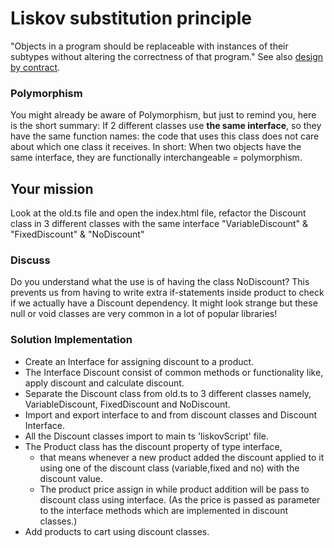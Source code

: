 # Liskov substitution principle
"Objects in a program should be replaceable with instances of their subtypes without altering the correctness of that program." See also [design by contract](https://en.wikipedia.org/wiki/Design_by_contract).

### Polymorphism
You might already be aware of Polymorphism, but just to remind you, here is the short summary:
If 2 different classes use **the same interface**, so they have the same function names: the code that uses this class does not care about which one class it receives.
In short: When two objects have the same interface, they are functionally interchangeable = polymorphism.

## Your mission
Look at the old.ts file and open the index.html file, refactor the Discount class in 3 different classes with the same interface "VariableDiscount" & "FixedDiscount" & "NoDiscount"

### Discuss
Do you understand what the use is of having the class NoDiscount? This prevents us from having to write extra if-statements inside product to check if we actually have a Discount dependency. It might look strange but these null or void classes are very common in a lot of popular libraries!

### Solution Implementation
- Create an Interface for assigning discount to a product.
- The Interface Discount consist of common methods or functionality like, apply discount and calculate discount.
- Separate the Discount class from old.ts to 3 different classes namely, VariableDiscount, FixedDiscount and NoDiscount.
- Import and export interface to and from discount classes and Discount Interface.
- All the Discount classes import to main ts 'liskovScript' file.
- The Product class has the discount property of type interface, 
  - that means whenever a new product added the discount applied to it using one of the discount class (variable,fixed and no) with the discount value.
  - The product price assign in while product addition will be pass to discount class using interface. (As the price is passed as parameter to the interface methods which are implemented in discount classes.)
- Add products to cart using discount classes.
  
  
    